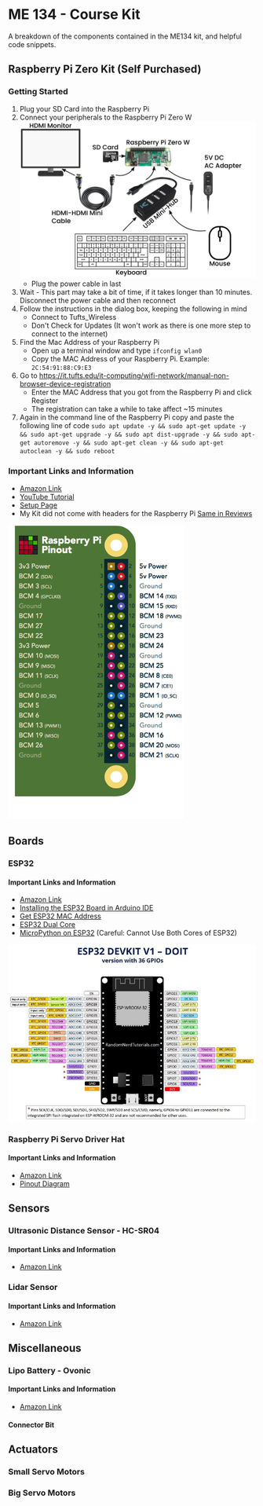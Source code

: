 # ME 134 - Course Kit

A breakdown of the components contained in the ME134 kit, and helpful code snippets.

## Raspberry Pi Zero Kit (Self Purchased)

### Getting Started

1. Plug your SD Card into the Raspberry Pi
2. Connect your peripherals to the Raspberry Pi Zero W ![Diagram of Peripheral Connections](./public/newDiagram.svg)
   * Plug the power cable in last
3. Wait - This part may take a bit of time, if it takes longer than 10 minutes. Disconnect the power cable and then reconnect
4. Follow the instructions in the dialog box, keeping the following in mind
    * Connect to Tufts_Wireless
    * Don't Check for Updates (It won't work as there is one more step to connect to the internet)
5. Find the Mac Address of your Raspberry Pi
    * Open up a terminal window and type `ifconfig wlan0`
    * Copy the MAC Address of your Raspberry Pi. Example: `2C:54:91:88:C9:E3`
6. Go to <https://it.tufts.edu/it-computing/wifi-network/manual-non-browser-device-registration>
    * Enter the MAC Address that you got from the Raspberry Pi and click Register
    * The registration can take a while to take affect ~15 minutes
7. Again in the command line of the Raspberry Pi copy and paste the following line of code `sudo apt update -y && sudo apt-get update -y && sudo apt-get upgrade -y && sudo apt dist-upgrade -y && sudo apt-get autoremove -y && sudo apt-get clean -y && sudo apt-get autoclean -y && sudo reboot`

### Important Links and Information

* [Amazon Link](https://www.amazon.com/Vilros-Raspberry-Starter-Power-Premium/dp/B0748MPQT4)
* [YouTube Tutorial](https://www.youtube.com/watch?v=Hdm26W9dHK0)
* [Setup Page](https://maker.pro/raspberry-pi/tutorial/how-to-get-started-with-the-raspberry-pi-zero-w)
* My Kit did not come with headers for the Raspberry Pi [Same in Reviews](https://www.amazon.com/Vilros-Raspberry-Kit-Premium-Essential-Accessories/dp/B0748NK116/ref=sr_1_5?crid=1KENGVI6UOIVY&dchild=1&keywords=pi+zero+w+kit&qid=1630359207&s=electronics&sprefix=pi+zero+w%2Celectronics%2C184&sr=1-5)

[![Raspberry Pi Zero Pinout](./public/raspberry-pi-pinout.png)](https://pinout.xyz/)

## Boards

### ESP32

#### Important Links and Information

* [Amazon Link](https://www.amazon.com/ESP32-WROOM-32-Development-ESP-32S-Bluetooth-Arduino/dp/B084KWNMM4)
* [Installing the ESP32 Board in Arduino IDE](https://randomnerdtutorials.com/installing-the-esp32-board-in-arduino-ide-windows-instructions/)
* [Get ESP32 MAC Address](https://randomnerdtutorials.com/get-change-esp32-esp8266-mac-address-arduino/)
* [ESP32 Dual Core](https://randomnerdtutorials.com/esp32-dual-core-arduino-ide/)
* [MicroPython on ESP32](https://docs.micropython.org/en/latest/esp32/tutorial/intro.html#powering-the-board) (Careful: Cannot Use Both Cores of ESP32)

![ESP32 Pinout](./public/esp32DEVKIT.jpg)

### Raspberry Pi Servo Driver Hat

#### Important Links and Information

* [Amazon Link](https://www.amazon.com/Waveshare-Servo-Driver-Raspberry-Resolution/dp/B07GYFTKZD)
* [Pinout Diagram](https://pinout.xyz/pinout/waveshare_servo_driver_hat)

## Sensors

### Ultrasonic Distance Sensor - HC-SR04

#### Important Links and Information

* [Amazon Link](https://www.amazon.com/SainSmart-HC-SR04-Ranging-Detector-Distance/dp/B004U8TOE6)

### Lidar Sensor

#### Important Links and Information

* [Amazon Link](https://www.amazon.com/VL53L1X-Ranging-Distance-Measurement-Extension/dp/B08J1K9T5P/ref=sr_1_3?dchild=1&keywords=st+vl53l1x+lidar&qid=1630390129&sr=8-3)

## Miscellaneous

### Lipo Battery - Ovonic

#### Important Links and Information

* [Amazon Link](https://www.amazon.com/OVONIC-1500mAh-Battery-Airplane-Truggy/dp/B07CV95YFN)

#### Connector Bit

## Actuators

### Small Servo Motors

### Big Servo Motors
